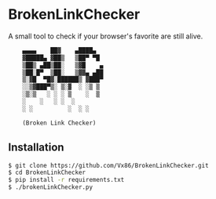 # BrokenLinkChecker
A small tool to check if your browser's favorite are still alive.

```txt
    ▄▄▄▄    ██▓    ▄████▄ 
    ▓█████▄ ▓██▒   ▒██▀ ▀█ 
    ▒██▒ ▄██▒██░   ▒▓█    ▄
    ▒██░█▀  ▒██░   ▒▓▓▄ ▄██
    ▒░▓█  ▀█▓░██████▒ ▓███▀ 
    ░░▒▓███▀▒░ ▒░▓  ░ ░▒ ▒  
    ░▒░▒   ░ ░ ░ ▒    ░  ▒  
    ░    ░   ░ ░  ░       
    ░ ░          ░  ░ ░     

    (Broken Link Checker)
```

## Installation

```bash
$ git clone https://github.com/Vx86/BrokenLinkChecker.git
$ cd BrokenLinkChecker
$ pip install -r requirements.txt
$ ./brokenLinkChecker.py
```
